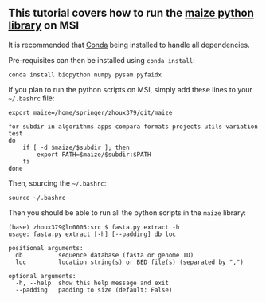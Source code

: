 ## This tutorial covers how to run the [maize python library](https://github.com/orionzhou/maize) on MSI

It is recommended that [Conda](https://docs.conda.io/projects/conda/en/latest/user-guide/getting-started.html#managing-conda) being installed to handle all dependencies.

Pre-requisites can then be installed using `conda install`:

    conda install biopython numpy pysam pyfaidx

If you plan to run the python scripts on MSI, simply add these lines to your `~/.bashrc` file:

    export maize=/home/springer/zhoux379/git/maize

    for subdir in algorithms apps compara formats projects utils variation test
    do
        if [ -d $maize/$subdir ]; then
            export PATH=$maize/$subdir:$PATH
        fi
    done

Then, sourcing the `~/.bashrc`:

    source ~/.bashrc

Then you should be able to run all the python scripts in the `maize` library:

    (base) zhoux379@ln0005:src $ fasta.py extract -h
    usage: fasta.py extract [-h] [--padding] db loc

    positional arguments:
      db          sequence database (fasta or genome ID)
      loc         location string(s) or BED file(s) (separated by ",")

    optional arguments:
      -h, --help  show this help message and exit
      --padding   padding to size (default: False)

